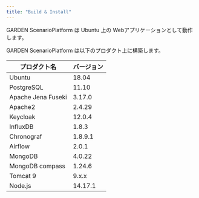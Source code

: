 ```yaml
---
title: "Build & Install"
---
```


GARDEN ScenarioPlatform は Ubuntu 上の Webアプリケーションとして動作します。

GARDEN ScenarioPlatform は以下のプロダクト上に構築します。

プロダクト名 | バージョン
---------------|----------
Ubuntu	|	18.04
PostgreSQL	|	11.10
Apache Jena Fuseki	|	3.17.0
Apache2	|	2.4.29
Keycloak	|	12.0.4
InfluxDB	|	1.8.3
Chronograf	|	1.8.9.1
Airflow	|	2.0.1
MongoDB	|	4.0.22
MongoDB compass	|	1.24.6
Tomcat 9	|	9.x.x
Node.js	|	14.17.1